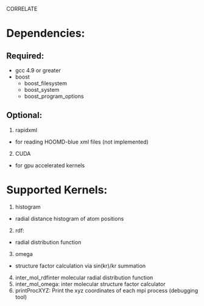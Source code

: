 CORRELATE

# Dependencies:
## Required:
* gcc 4.9 or greater
* boost
  * boost_filesystem
  * boost_system
  * boost_program_options

## Optional:
1. rapidxml
  * for reading HOOMD-blue xml files (not implemented)
2. CUDA
  * for gpu accelerated kernels


# Supported Kernels:
1. histogram
  * radial distance histogram of atom positions
2. rdf: 
  * radial distribution function
3. omega
  * structure factor calculation via sin(kr)/kr summation
4. inter_mol_rdfinter molecular radial distribution function
5. inter_mol_omega: inter molecular structure factor calculator
6. printProcXYZ: Print the xyz coordinates of each mpi process (debugging tool)